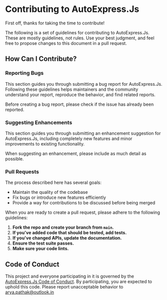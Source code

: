 # Contributing to AutoExpress.Js

First off, thanks for taking the time to contribute!

The following is a set of guidelines for contributing to AutoExpress.Js. These are mostly guidelines, not rules. Use your best judgment, and feel free to propose changes to this document in a pull request.

## How Can I Contribute?

### Reporting Bugs

This section guides you through submitting a bug report for AutoExpress.Js. Following these guidelines helps maintainers and the community understand your report, reproduce the behavior, and find related reports.

Before creating a bug report, please check if the issue has already been reported.

### Suggesting Enhancements

This section guides you through submitting an enhancement suggestion for AutoExpress.Js, including completely new features and minor improvements to existing functionality.

When suggesting an enhancement, please include as much detail as possible.

### Pull Requests

The process described here has several goals:

- Maintain the quality of the codebase
- Fix bugs or introduce new features efficiently
- Provide a way for contributions to be discussed before being merged

When you are ready to create a pull request, please adhere to the following guidelines:

1. **Fork the repo and create your branch from `main`.**
2. **If you've added code that should be tested, add tests.**
3. **If you've changed APIs, update the documentation.**
4. **Ensure the test suite passes.**
5. **Make sure your code lints.**

## Code of Conduct

This project and everyone participating in it is governed by the [AutoExpress.Js Code of Conduct](CODE_OF_CONDUCT.md). By participating, you are expected to uphold this code. Please report unacceptable behavior to arya.pathak@outlook.in
